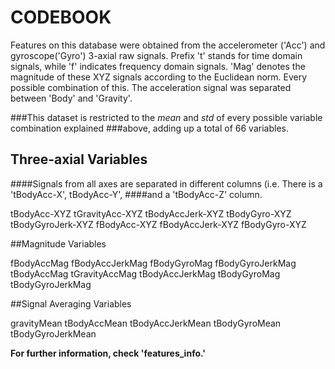 CODEBOOK
=========
Features on this database were obtained from the accelerometer ('Acc') and gyroscope('Gyro') 
3-axial raw signals. Prefix 't' stands for time domain signals, while 'f' indicates frequency 
domain signals. 'Mag' denotes the magnitude of these XYZ signals according to the Euclidean norm.
Every possible combination of this. The acceleration signal was separated between 'Body' and 'Gravity'.

###This dataset is restricted to the *mean* and *std* of every possible variable combination explained
###above, adding up a total of 66 variables.

## Three-axial Variables
####Signals from all axes are separated in different columns (i.e. There is a 'tBodyAcc-X', tBodyAcc-Y',
####and a 'tBodyAcc-Z' column. 

tBodyAcc-XYZ
tGravityAcc-XYZ
tBodyAccJerk-XYZ
tBodyGyro-XYZ
tBodyGyroJerk-XYZ
fBodyAcc-XYZ
fBodyAccJerk-XYZ
fBodyGyro-XYZ

##Magnitude Variables

fBodyAccMag
fBodyAccJerkMag
fBodyGyroMag
fBodyGyroJerkMag
tBodyAccMag
tGravityAccMag
tBodyAccJerkMag
tBodyGyroMag
tBodyGyroJerkMag


##Signal Averaging Variables

gravityMean
tBodyAccMean
tBodyAccJerkMean
tBodyGyroMean
tBodyGyroJerkMean

**For further information, check 'features_info.'**

